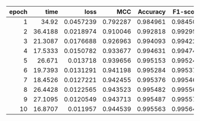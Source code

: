 |   epoch |    time |      loss |      MCC |   Accuracy |   F1-score |
|--------:|--------:|----------:|---------:|-----------:|-----------:|
|       1 | 34.92   | 0.0457239 | 0.792287 |   0.984961 |   0.984502 |
|       2 | 36.4188 | 0.0218974 | 0.910046 |   0.992818 |   0.992954 |
|       3 | 21.3087 | 0.0176688 | 0.926963 |   0.994093 |   0.994223 |
|       4 | 17.5333 | 0.0150782 | 0.933677 |   0.994631 |   0.994749 |
|       5 | 26.671  | 0.013718  | 0.939656 |   0.995153 |   0.995246 |
|       6 | 19.7393 | 0.0131291 | 0.941198 |   0.995284 |   0.995372 |
|       7 | 18.4526 | 0.0127221 | 0.942455 |   0.995376 |   0.995465 |
|       8 | 26.4428 | 0.0122565 | 0.943523 |   0.995482 |   0.995562 |
|       9 | 27.1095 | 0.0120549 | 0.943713 |   0.995487 |   0.995571 |
|      10 | 16.8707 | 0.011957  | 0.944539 |   0.995563 |   0.995642 |